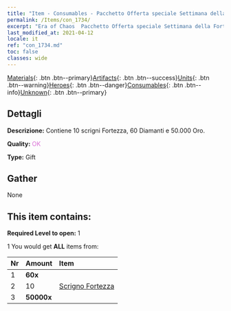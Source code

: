 ```yaml
---
title: "Item - Consumables - Pacchetto Offerta speciale Settimana della Fortezza B"
permalink: /Items/con_1734/
excerpt: "Era of Chaos  Pacchetto Offerta speciale Settimana della Fortezza B"
last_modified_at: 2021-04-12
locale: it
ref: "con_1734.md"
toc: false
classes: wide
---
```

 [Materials](/it/Items/){: .btn .btn--primary}[Artifacts](/it/Items/Artifacts/){: .btn .btn--success}[Units](/it/Items/Units/){: .btn .btn--warning}[Heroes](/it/Items/Heroes/){: .btn .btn--danger}[Consumables](/it/Items/Consumables/){: .btn .btn--info}[Unknown](/it/Items/Unknown/){: .btn .btn--primary}

## Dettagli
 **Descrizione:** Contiene 10 scrigni Fortezza, 60 Diamanti e 50.000 Oro.

 **Quality:** <span style="color: #DA70D6">OK</span>

 **Type:** Gift

## Gather

  None

## This item contains:

 **Required Level to open:** 1

 1 You would get **ALL** items  from:

  | Nr | Amount |     Item    |
  |:---|:-------|:------------|
  | 1 |  **60x** | <i class="fas fa-gem"/> |  | 
  | 2 | 10 | [Scrigno Fortezza](/it/Items/con_1277/) | 
  | 3 |  **50000x** | <i class="fas fa-coins"/> |  | 

